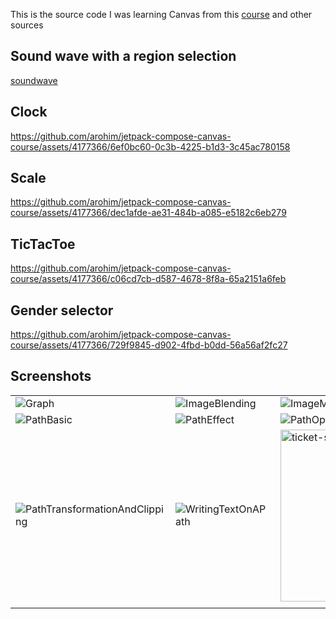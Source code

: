 This is the source code I was learning Canvas from this [course](https://elopage.com/payer/s/philipplackner/courses/canvas-masterclass-for-jetpack-compose?course_session_id=5563229&lesson_id=1190213) and other sources

## Sound wave with a region selection
[soundwave](https://github.com/arohim/jetpack-compose-canvas-course/assets/4177366/271e17d9-ca2b-4c7d-b246-ef30d1b261b6)

## Clock 
https://github.com/arohim/jetpack-compose-canvas-course/assets/4177366/6ef0bc60-0c3b-4225-b1d3-3c45ac780158

## Scale
https://github.com/arohim/jetpack-compose-canvas-course/assets/4177366/dec1afde-ae31-484b-a085-e5182c6eb279

## TicTacToe
https://github.com/arohim/jetpack-compose-canvas-course/assets/4177366/c06cd7cb-d587-4678-8f8a-65a2151a6feb

## Gender selector
https://github.com/arohim/jetpack-compose-canvas-course/assets/4177366/729f9845-d902-4fbd-b0dd-56a56af2fc27


## Screenshots
|                                                   |   |   |
|---------------------------------------------------|---|---|
| ![Graph](https://github.com/arohim/jetpack-compose-canvas-course/assets/4177366/62176dd4-ef04-4009-9798-fdc5743922f2) | ![ImageBlending](https://github.com/arohim/jetpack-compose-canvas-course/assets/4177366/0bb3b4bb-ff45-4068-9ee6-dc3192ef6505) | ![ImageMode](https://github.com/arohim/jetpack-compose-canvas-course/assets/4177366/7824d419-b5e7-49be-96aa-b9736415e036) |
|  ![PathBasic](https://github.com/arohim/jetpack-compose-canvas-course/assets/4177366/bf48fca8-bc3c-4cfd-a7c1-54894b2aeca9) |  ![PathEffect](https://github.com/arohim/jetpack-compose-canvas-course/assets/4177366/8a457354-bc88-4da9-8c30-9c5ef7a676bc) |  ![PathOperation](https://github.com/arohim/jetpack-compose-canvas-course/assets/4177366/817900b4-cc8c-4e54-b18f-b155da8f4f96) |
|  ![PathTransformationAndClipping](https://github.com/arohim/jetpack-compose-canvas-course/assets/4177366/75ca1e87-df46-4ac4-94e1-3f377bee5a0e)  | ![WritingTextOnAPath](https://github.com/arohim/jetpack-compose-canvas-course/assets/4177366/fe602681-cc08-4f6c-8e4c-6dd77e328470)  | <img width="275" alt="ticket-shape" src="https://github.com/arohim/jetpack-compose-canvas-course/assets/4177366/03c94703-4708-422f-a6fd-9d44fc1fc47f">  |
|                                                   |   |   |







